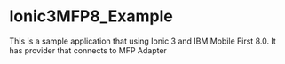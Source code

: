 # Ionic3MFP8_Example
This is a sample application that using Ionic 3 and IBM Mobile First 8.0. It has provider that connects to MFP Adapter
